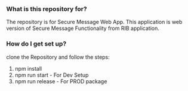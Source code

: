 ### What is this repository for? 
The repository is for Secure Message Web App.
This application is web version of Secure Message Functionality from RIB application.

### How do I get set up?
clone the Repository and follow the steps:
1. npm install
2. npm run start - For Dev Setup
3. npm run release - For PROD package